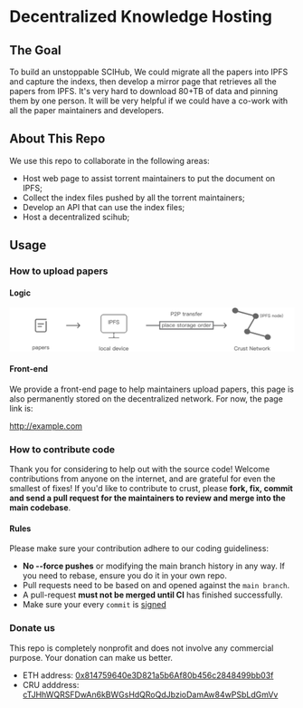 # Decentralized Knowledge Hosting

## The Goal

To build an unstoppable SCIHub, We could migrate all the papers into IPFS and capture the indexs, then develop a mirror page that retrieves all the papers from IPFS. It's very hard to download 80+TB of data and pinning them by one person. It will be very helpful if we could have a co-work with all the paper maintainers and developers.

## About This Repo

We use this repo to collaborate in the following areas:
- Host web page to assist torrent maintainers to put the document on IPFS;
- Collect the index files pushed by all the torrent maintainers;
- Develop an API that can use the index files;
- Host a decentralized scihub;

## Usage

### How to upload papers

#### Logic

![pic](tools/uploader/uploader-interface/src/pic/overview.png)

#### Front-end

We provide a front-end page to help maintainers upload papers, this page is also permanently stored on the decentralized network. For now, the page link is:

http://example.com

### How to contribute code
Thank you for considering to help out with the source code! Welcome contributions from anyone on the internet, and are grateful for even the smallest of fixes!
If you'd like to contribute to crust, please **fork, fix, commit and send a pull request for the maintainers to review and merge into the main codebase**.

#### Rules
Please make sure your contribution adhere to our coding guideliness:
- **No --force pushes** or modifying the main branch history in any way. If you need to rebase, ensure you do it in your own repo.
- Pull requests need to be based on and opened against the `main branch`.
- A pull-request **must not be merged until CI** has finished successfully.
- Make sure your every `commit` is [signed](https://help.github.com/en/github/authenticating-to-github/about-commit-signature-verification)

### Donate us

This repo is completely nonprofit and does not involve any commercial purpose. Your donation can make us better.

- ETH address: [0x814759640e3D821a5b6Af80b456c2848499bb03f](https://etherscan.io/address/0x814759640e3D821a5b6Af80b456c2848499bb03f)
- CRU adddress: [cTJHhWQRSFDwAn6kBWGsHdQRoQdJbzioDamAw84wPSbLdGmVv](https://crust.subscan.io/account/cTJHhWQRSFDwAn6kBWGsHdQRoQdJbzioDamAw84wPSbLdGmVv)
